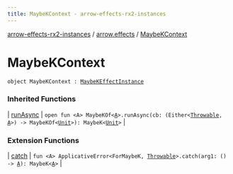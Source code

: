 ```yaml
---
title: MaybeKContext - arrow-effects-rx2-instances
---
```


[arrow-effects-rx2-instances](../index.html) / [arrow.effects](index.html) / [MaybeKContext](./-maybe-k-context.html)

# MaybeKContext

`object MaybeKContext : `[`MaybeKEffectInstance`](-maybe-k-effect-instance/index.html)

### Inherited Functions

| [runAsync](-maybe-k-effect-instance/run-async.html) | `open fun <A> MaybeKOf<`[`A`](-maybe-k-effect-instance/run-async.html#A)`>.runAsync(cb: (Either<`[`Throwable`](https://kotlinlang.org/api/latest/jvm/stdlib/kotlin/-throwable/index.html)`, `[`A`](-maybe-k-effect-instance/run-async.html#A)`>) -> MaybeKOf<`[`Unit`](https://kotlinlang.org/api/latest/jvm/stdlib/kotlin/-unit/index.html)`>): MaybeK<`[`Unit`](https://kotlinlang.org/api/latest/jvm/stdlib/kotlin/-unit/index.html)`>` |

### Extension Functions

| [catch](../arrow.effects.maybek.applicative-error/arrow.typeclasses.-applicative-error/catch.html) | `fun <A> ApplicativeError<ForMaybeK, `[`Throwable`](https://kotlinlang.org/api/latest/jvm/stdlib/kotlin/-throwable/index.html)`>.catch(arg1: () -> `[`A`](../arrow.effects.maybek.applicative-error/arrow.typeclasses.-applicative-error/catch.html#A)`): MaybeK<`[`A`](../arrow.effects.maybek.applicative-error/arrow.typeclasses.-applicative-error/catch.html#A)`>` |

